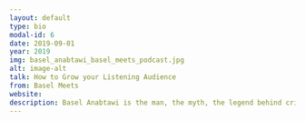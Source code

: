 ```yaml
---
layout: default
type: bio
modal-id: 6 
date: 2019-09-01
year: 2019
img: basel_anabtawi_basel_meets_podcast.jpg
alt: image-alt
talk: How to Grow your Listening Audience
from: Basel Meets
website: 
description: Basel Anabtawi is the man, the myth, the legend behind critically acclaimed podcast Basel Meets. Basel Meets is a show about meeting the worlds most interesting people. The show had guests from all walks of life - from Slash of Guns n' Roses, to Khaled Al Ameri, the prominent Emirati social content creator. The podcast has been featured in multiple publications such as Whats On, Blabbermouth.net, Telegraph and many others.
---
```

